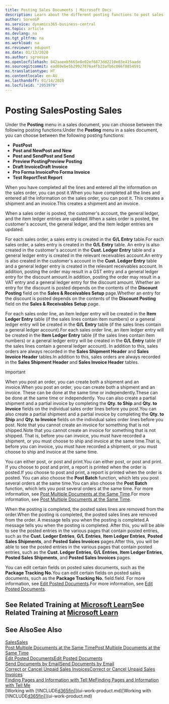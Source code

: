 ```yaml
---
title: Posting Sales Documents | Microsoft Docs
description: Learn about the different posting functions to post sales documents, and how you can update posted documents.
author: SorenGP
ms.service: dynamics365-business-central
ms.topic: article
ms.devlang: na
ms.tgt_pltfrm: na
ms.workload: na
ms.reviewer: edupont
ms.date: 01/13/2020
ms.author: sgroespe
ms.openlocfilehash: 842aaeeb5665e8e02ef6873dd2210e03e415aade
ms.sourcegitcommit: ead69ebe5b29927876a4fb23afb6c066f8854591
ms.translationtype: HT
ms.contentlocale: en-AU
ms.lasthandoff: 01/14/2020
ms.locfileid: "2953979"
---
```

# <a name="posting-sales"></a><span data-ttu-id="3c068-103">Posting Sales</span><span class="sxs-lookup"><span data-stu-id="3c068-103">Posting Sales</span></span>
<span data-ttu-id="3c068-104">Under the **Posting** menu in a sales document, you can choose between the following posting functions:</span><span class="sxs-lookup"><span data-stu-id="3c068-104">Under the **Posting** menu in a sales document, you can choose between the following posting functions:</span></span>

* <span data-ttu-id="3c068-105">**Post**</span><span class="sxs-lookup"><span data-stu-id="3c068-105">**Post**</span></span>
* <span data-ttu-id="3c068-106">**Post and New**</span><span class="sxs-lookup"><span data-stu-id="3c068-106">**Post and New**</span></span>
* <span data-ttu-id="3c068-107">**Post and Send**</span><span class="sxs-lookup"><span data-stu-id="3c068-107">**Post and Send**</span></span>
* <span data-ttu-id="3c068-108">**Preview Posting**</span><span class="sxs-lookup"><span data-stu-id="3c068-108">**Preview Posting**</span></span>
* <span data-ttu-id="3c068-109">**Draft Invoice**</span><span class="sxs-lookup"><span data-stu-id="3c068-109">**Draft Invoice**</span></span>
* <span data-ttu-id="3c068-110">**Pro Forma Invoice**</span><span class="sxs-lookup"><span data-stu-id="3c068-110">**Pro Forma Invoice**</span></span>
* <span data-ttu-id="3c068-111">**Test Report**</span><span class="sxs-lookup"><span data-stu-id="3c068-111">**Test Report**</span></span>

<span data-ttu-id="3c068-112">When you have completed all the lines and entered all the information on the sales order, you can post it.</span><span class="sxs-lookup"><span data-stu-id="3c068-112">When you have completed all the lines and entered all the information on the sales order, you can post it.</span></span> <span data-ttu-id="3c068-113">This creates a shipment and an invoice.</span><span class="sxs-lookup"><span data-stu-id="3c068-113">This creates a shipment and an invoice.</span></span>

<span data-ttu-id="3c068-114">When a sales order is posted, the customer's account, the general ledger, and the item ledger entries are updated.</span><span class="sxs-lookup"><span data-stu-id="3c068-114">When a sales order is posted, the customer's account, the general ledger, and the item ledger entries are updated.</span></span>

<span data-ttu-id="3c068-115">For each sales order, a sales entry is created in the **G/L Entry** table.</span><span class="sxs-lookup"><span data-stu-id="3c068-115">For each sales order, a sales entry is created in the **G/L Entry** table.</span></span> <span data-ttu-id="3c068-116">An entry is also created in the customer's account in the **Cust. Ledger Entry** table and a general ledger entry is created in the relevant receivables account.</span><span class="sxs-lookup"><span data-stu-id="3c068-116">An entry is also created in the customer's account in the **Cust. Ledger Entry** table and a general ledger entry is created in the relevant receivables account.</span></span> <span data-ttu-id="3c068-117">In addition, posting the order may result in a GST entry and a general ledger entry for the discount amount.</span><span class="sxs-lookup"><span data-stu-id="3c068-117">In addition, posting the order may result in a VAT entry and a general ledger entry for the discount amount.</span></span> <span data-ttu-id="3c068-118">Whether an entry for the discount is posted depends on the contents of the **Discount Posting** field on the **Sales & Receivables Setup** page.</span><span class="sxs-lookup"><span data-stu-id="3c068-118">Whether an entry for the discount is posted depends on the contents of the **Discount Posting** field on the **Sales & Receivables Setup** page.</span></span>

<span data-ttu-id="3c068-119">For each sales order line, an item ledger entry will be created in the **Item Ledger Entry** table (if the sales lines contain item numbers) or a general ledger entry will be created in the **G/L Entry** table (if the sales lines contain a general ledger account).</span><span class="sxs-lookup"><span data-stu-id="3c068-119">For each sales order line, an item ledger entry will be created in the **Item Ledger Entry** table (if the sales lines contain item numbers) or a general ledger entry will be created in the **G/L Entry** table (if the sales lines contain a general ledger account).</span></span> <span data-ttu-id="3c068-120">In addition to this, sales orders are always recorded in the **Sales Shipment Header** and **Sales Invoice Header** tables.</span><span class="sxs-lookup"><span data-stu-id="3c068-120">In addition to this, sales orders are always recorded in the **Sales Shipment Header** and **Sales Invoice Header** tables.</span></span>

> [!IMPORTANT]  
>   <span data-ttu-id="3c068-121">When you post an order, you can create both a shipment and an invoice.</span><span class="sxs-lookup"><span data-stu-id="3c068-121">When you post an order, you can create both a shipment and an invoice.</span></span> <span data-ttu-id="3c068-122">These can be done at the same time or independently.</span><span class="sxs-lookup"><span data-stu-id="3c068-122">These can be done at the same time or independently.</span></span> <span data-ttu-id="3c068-123">You can also create a partial shipment and a partial invoice by completing the **Qty. to Ship** and **Qty. to Invoice** fields on the individual sales order lines before you post.</span><span class="sxs-lookup"><span data-stu-id="3c068-123">You can also create a partial shipment and a partial invoice by completing the **Qty. to Ship** and **Qty. to Invoice** fields on the individual sales order lines before you post.</span></span> <span data-ttu-id="3c068-124">Note that you cannot create an invoice for something that is not shipped.</span><span class="sxs-lookup"><span data-stu-id="3c068-124">Note that you cannot create an invoice for something that is not shipped.</span></span> <span data-ttu-id="3c068-125">That is, before you can invoice, you must have recorded a shipment, or you must choose to ship and invoice at the same time.</span><span class="sxs-lookup"><span data-stu-id="3c068-125">That is, before you can invoice, you must have recorded a shipment, or you must choose to ship and invoice at the same time.</span></span>

<span data-ttu-id="3c068-126">You can either post, or post and print.</span><span class="sxs-lookup"><span data-stu-id="3c068-126">You can either post, or post and print.</span></span> <span data-ttu-id="3c068-127">If you choose to post and print, a report is printed when the order is posted.</span><span class="sxs-lookup"><span data-stu-id="3c068-127">If you choose to post and print, a report is printed when the order is posted.</span></span> <span data-ttu-id="3c068-128">You can also choose the **Post Batch** function, which lets you post several orders at the same time.</span><span class="sxs-lookup"><span data-stu-id="3c068-128">You can also choose the **Post Batch** function, which lets you post several orders at the same time.</span></span> <span data-ttu-id="3c068-129">For more information, see [Post Multiple Documents at the Same Time](ui-batch-posting.md).</span><span class="sxs-lookup"><span data-stu-id="3c068-129">For more information, see [Post Multiple Documents at the Same Time](ui-batch-posting.md).</span></span>

<span data-ttu-id="3c068-130">When the posting is completed, the posted sales lines are removed from the order.</span><span class="sxs-lookup"><span data-stu-id="3c068-130">When the posting is completed, the posted sales lines are removed from the order.</span></span> <span data-ttu-id="3c068-131">A message tells you when the posting is completed.</span><span class="sxs-lookup"><span data-stu-id="3c068-131">A message tells you when the posting is completed.</span></span> <span data-ttu-id="3c068-132">After this, you will be able to see the posted entries in the various pages that contain posted entries, such as the **Cust. Ledger Entries**, **G/L Entries**, **Item Ledger Entries**, **Posted Sales Shipments**, and **Posted Sales Invoices** pages.</span><span class="sxs-lookup"><span data-stu-id="3c068-132">After this, you will be able to see the posted entries in the various pages that contain posted entries, such as the **Cust. Ledger Entries**, **G/L Entries**, **Item Ledger Entries**, **Posted Sales Shipments**, and **Posted Sales Invoices** pages.</span></span>  

<span data-ttu-id="3c068-133">You can edit certain fields on posted sales documents, such as the **Package Tracking No.**</span><span class="sxs-lookup"><span data-stu-id="3c068-133">You can edit certain fields on posted sales documents, such as the **Package Tracking No.**</span></span> <span data-ttu-id="3c068-134">field.</span><span class="sxs-lookup"><span data-stu-id="3c068-134">field.</span></span> <span data-ttu-id="3c068-135">For more information, see [Edit Posted Documents](across-edit-posted-document.md).</span><span class="sxs-lookup"><span data-stu-id="3c068-135">For more information, see [Edit Posted Documents](across-edit-posted-document.md).</span></span>

## <a name="see-related-training-at-microsoft-learnlearnmodulesship-invoice-items-dynamics-365-business-centralindex"></a><span data-ttu-id="3c068-136">See Related Training at [Microsoft Learn](/learn/modules/ship-invoice-items-dynamics-365-business-central/index)</span><span class="sxs-lookup"><span data-stu-id="3c068-136">See Related Training at [Microsoft Learn](/learn/modules/ship-invoice-items-dynamics-365-business-central/index)</span></span>

## <a name="see-also"></a><span data-ttu-id="3c068-137">See Also</span><span class="sxs-lookup"><span data-stu-id="3c068-137">See Also</span></span>
[<span data-ttu-id="3c068-138">Sales</span><span class="sxs-lookup"><span data-stu-id="3c068-138">Sales</span></span>](sales-manage-sales.md)  
[<span data-ttu-id="3c068-139">Post Multiple Documents at the Same Time</span><span class="sxs-lookup"><span data-stu-id="3c068-139">Post Multiple Documents at the Same Time</span></span>](ui-batch-posting.md)  
[<span data-ttu-id="3c068-140">Edit Posted Documents</span><span class="sxs-lookup"><span data-stu-id="3c068-140">Edit Posted Documents</span></span>](across-edit-posted-document.md)  
[<span data-ttu-id="3c068-141">Send Documents by Email</span><span class="sxs-lookup"><span data-stu-id="3c068-141">Send Documents by Email</span></span>](ui-how-send-documents-email.md)  
[<span data-ttu-id="3c068-142">Correct or Cancel Unpaid Sales Invoices</span><span class="sxs-lookup"><span data-stu-id="3c068-142">Correct or Cancel Unpaid Sales Invoices</span></span>](sales-how-correct-cancel-sales-invoice.md)  
[<span data-ttu-id="3c068-143">Finding Pages and Information with Tell Me</span><span class="sxs-lookup"><span data-stu-id="3c068-143">Finding Pages and Information with Tell Me</span></span>](ui-search.md)  
<span data-ttu-id="3c068-144">[Working with [!INCLUDE[d365fin](includes/d365fin_md.md)]](ui-work-product.md)</span><span class="sxs-lookup"><span data-stu-id="3c068-144">[Working with [!INCLUDE[d365fin](includes/d365fin_md.md)]](ui-work-product.md)</span></span>
